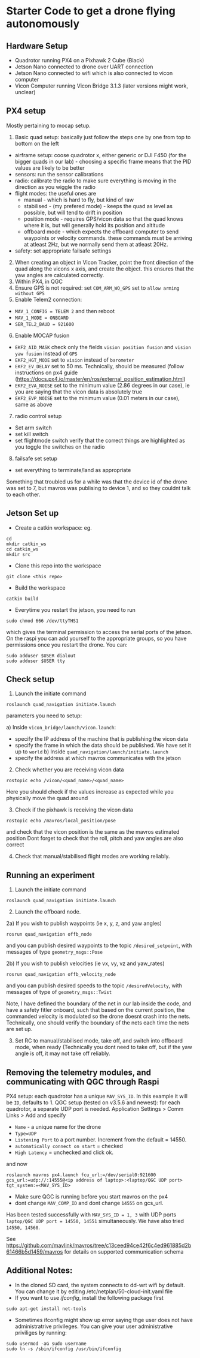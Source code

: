 # Starter Code to get a drone flying autonomously

## Hardware Setup
- Quadrotor running PX4 on a Pixhawk 2 Cube (Black)
- Jetson Nano connected to drone over UART connection 
- Jetson Nano connected to wifi which is also connected to vicon computer
- Vicon Computer running Vicon Bridge 3.1.3 (later versions might work, unclear)

## PX4 setup

Mostly pertaining to mocap setup.

1. Basic quad setup: basically just follow the steps one by one from top to bottom on the left
- airframe setup: coose quadrotor x, either generic or DJI F450 (for the bigger quads in our lab) - choosing a specific frame means that the PID values are likely to be better
- sensors: run the sensor calibrations
- radio: calibrate the radio to make sure everything is moving in the direction as you wiggle the radio
- flight modes: the useful ones are
  - manual - which is hard to fly, but kind of raw
  - stabilised - (my prefered mode) - keeps the quad as level as possible, but will tend to drift in position
  - position mode - requires GPS/vicon data so that the quad knows where it is, but will generally hold its position and altitude
  - offboard mode - which expects the offboard computer to send waypoints or velocity commands. these commands must be arriving at atleast 2Hz, but we normally send them at atleast 20Hz. 
- safety: set appropriate failsafe settings
2. When creating an object in Vicon Tracker, point the front direction of the quad along the vicons x axis, and create the object. this ensures that the yaw angles are calculated correctly.
3. Within PX4, in QGC 
4. Ensure GPS is not required: set `COM_ARM_WO_GPS` set to `allow arming without GPS`
5. Enable Telem2 connection:
- `MAV_1_CONFIG = TELEM 2`  and then reboot
- `MAV_1_MODE = ONBOARD`
- `SER_TEL2_BAUD = 921600`
6. Enable MOCAP fusion
- `EKF2_AID_MASK` check only the fields `vision position fusion` and `vision yaw fusion` instead of `GPS`
- `EKF2_HGT_MODE` set to `vision` instead of `barometer`
- `EKF2_EV_DELAY` set to 50 ms. Technically, should be measured (follow instructions on px4 guide (https://docs.px4.io/master/en/ros/external_position_estimation.html)
- `EKF2_EVA_NOISE` set to the minimum value (2.86 degrees in our case), ie you are saying that the vicon data is absolutely true
- `EKF2_EVP_NOISE` set to the minimum value (0.01 meters in our case), same as above
7. radio control setup
- Set arm switch
- set kill switch
- set flightmode switch
verify that the correct things are highlighted as you toggle the switches on the radio
8. failsafe set setup
- set everything to terminate/land as appropriate

Something that troubled us for a while was that the device id of the drone was set to 7, but mavros was publising to device 1, and so they couldnt talk to each other.


## Jetson Set up 
- Create a catkin workspace: eg.
```
cd 
mkdir catkin_ws
cd catkin_ws
mkdir src
```
- Clone this repo into the workspace
```
git clone <this repo>
```
- Build the workspace
```
catkin build
```
- Everytime you restart the jetson, you need to run
```
sudo chmod 666 /dev/ttyTHS1
```
which gives the terminal permission to access the serial ports of the jetson. 
On the raspi you can add yourself to the appropriate groups, so you have permissions once you restart the drone. You can:
```
sudo adduser $USER dialout
sudo adduser $USER tty
```

## Check setup
1. Launch the initiate command
```
roslaunch quad_navigation initiate.launch
```
parameters you need to setup:

a) Inside `vicon_bridge/launch/vicon.launch`:
- specify the IP address of the machine that is publishing the vicon data
- specify the frame in which the data should be published. We have set it up to `world`
b) Inside `quad_navigation/launch/initiate.launch`
- specify the address at which mavros communicates with the jetson


2. Check whether you are receiving vicon data
```
rostopic echo /vicon/<quad_name>/<quad_name>
```
Here you should check if the values increase as expected while you physically move the quad around

3. Check if the pixhawk is receiving the vicon data
```
rostopic echo /mavros/local_position/pose
```
and check that the vicon position is the same as the mavros estimated position
Dont forget to check that the roll, pitch and yaw angles are also correct

4. Check that manual/stabilised flight modes are working reliably. 

## Running an experiment

1. Launch the initiate command
```
roslaunch quad_navigation initiate.launch
```

2. Launch the offboard node. 

2a) If you wish to publish waypoints (ie x, y, z, and yaw angles)
```
rosrun quad_navigation offb_node
```
and you can publish desired waypoints to the topic `/desired_setpoint`, with messages of type `geometry_msgs::Pose`

2b) If you wish to publish velocities (ie vx, vy, vz and yaw_rates)
```
rosrun quad_navigation offb_velocity_node
```
and you can publish desired speeds to the topic `/desiredVelocity`, with messages of type of `geometry_msgs::Twist`

Note, I have defined the boundary of the net in our lab inside the code, and have a safety fitler onboard, such that based on the current position, the commanded velocity is modulated so the drone doesnt crash into the nets. 
Technically, one should verify the boundary of the nets each time the nets are set up.

3. Set RC to manual/stabilised mode, take off, and switch into offboard mode, when ready
(Technically you dont need to take off, but if the yaw angle is off, it may not take off reliably. 





## Removing the telemetry modules, and communicating with QGC through Raspi

PX4 setup: each quadrotor has a unique `MAV_SYS_ID`. In this example it will be `ID`, defaults to 1.
QGC setup (tested on v3.5.6 and newest): for each quadrotor, a separate UDP port is needed. 
Application Settings > Comm Links > Add and specify
- `Name` - a unique name for the drone
- `Type=UDP`
- `Listening Port` to a port number. Increment from the default = 14550. 
- `automatically connect on start` = checked
- `High Latency` = unchecked
and click ok.

and now 
```
roslaunch mavros px4.launch fcu_url:=/dev/serial0:921600 gcs_url:=udp://:14555@<ip address of laptop>:<laptop/QGC UDP port> tgt_system:=<MAV_SYS_ID>
```

- Make sure QGC is running before you start mavros on the px4
- dont change `MAV_COMP_ID` and dont change `14555` on gcs_url.

Has been tested successfully with `MAV_SYS_ID = 1, 3` with UDP ports `laptop/QGC UDP port = 14550, 14551` simultaneously. We have also tried `14550, 14560`.


See https://github.com/mavlink/mavros/tree/c13ceed94ce42f6c4ed961885d2b61466b5d1459/mavros for details on supported communication schema

## Additional Notes:

- In the cloned SD card, the system connects to dd-wrt wifi by default. You can change it by editing /etc/netplan/50-cloud-init.yaml file
- If you want to use *ifconfig*, install the following package first
 ```
sudo apt-get install net-tools
```
- Sometimes ifconfig might show up error saying thge user does not have administratrive privileges. You can give your user administrative priviliges by running:
```
sudo usermod -aG sudo username
sudo ln -s /sbin/ifconfig /usr/bin/ifconfig
```
